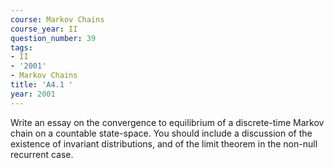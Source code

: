 ```yaml
---
course: Markov Chains
course_year: II
question_number: 39
tags:
- II
- '2001'
- Markov Chains
title: 'A4.1 '
year: 2001
---
```



Write an essay on the convergence to equilibrium of a discrete-time Markov chain on a countable state-space. You should include a discussion of the existence of invariant distributions, and of the limit theorem in the non-null recurrent case.
